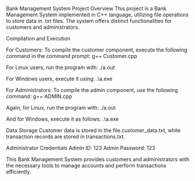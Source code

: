 Bank Management System Project Overview
This project is a Bank Management System implemented in C++ language, utilizing file operations to store data in .txt files. The system offers distinct functionalities for customers and administrators.

Compilation and Execution

For Customers:
To compile the customer component, execute the following command in the command prompt:
g++ Customer.cpp

For Linux users, run the program with:
./a.out

For Windows users, execute it using:
.\a.exe

For Administrators:
To compile the admin component, use the following command:
g++ ADMIN.cpp

Again, for Linux, run the program with:
./a.out

And for Windows, execute it as follows:
.\a.exe

Data Storage
Customer data is stored in the file customer_data.txt, while transaction records are stored in transactions.txt.

Administrator Credentials
Admin ID: 123
Admin Password: 123

This Bank Management System provides customers and administrators with the necessary tools to manage accounts and perform transactions efficiently.
